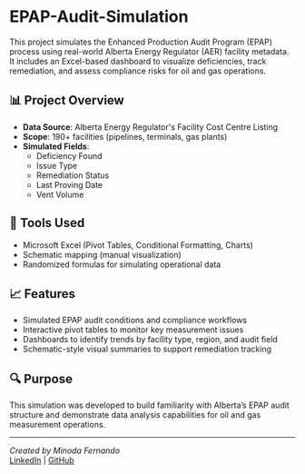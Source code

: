 # EPAP-Audit-Simulation

This project simulates the Enhanced Production Audit Program (EPAP) process using real-world Alberta Energy Regulator (AER) facility metadata. It includes an Excel-based dashboard to visualize deficiencies, track remediation, and assess compliance risks for oil and gas operations.

## 📊 Project Overview

- **Data Source**: Alberta Energy Regulator's Facility Cost Centre Listing
- **Scope**: 190+ facilities (pipelines, terminals, gas plants)
- **Simulated Fields**: 
  - Deficiency Found
  - Issue Type
  - Remediation Status
  - Last Proving Date
  - Vent Volume

## 🔧 Tools Used

- Microsoft Excel (Pivot Tables, Conditional Formatting, Charts)
- Schematic mapping (manual visualization)
- Randomized formulas for simulating operational data

## 📈 Features

- Simulated EPAP audit conditions and compliance workflows
- Interactive pivot tables to monitor key measurement issues
- Dashboards to identify trends by facility type, region, and audit field
- Schematic-style visual summaries to support remediation tracking

## 🔍 Purpose

This simulation was developed to build familiarity with Alberta’s EPAP audit structure and demonstrate data analysis capabilities for oil and gas measurement operations.

---

*Created by Minoda Fernando*  
[LinkedIn](http://www.linkedin.com/in/minoda-fernando) | [GitHub](https://github.com/minodafernando)

